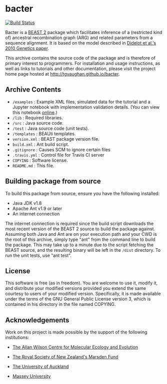 bacter
======

[![Build Status](https://travis-ci.org/tgvaughan/bacter.svg?branch=master)](https://travis-ci.org/tgvaughan/bacter)

Bacter is a [BEAST 2](http://www.beast2.org)  package which facilitates
inference of a (restricted kind of) ancestral recombination graph (ARG) and
related parameters from a sequence alignment.  It is based on the model
described in [Didelot et al.'s 2010 Genetics paper][1].

This archive contains the source code of the package and is therefore of
primary interest to programmers.  For installation and usage instructions, as
well as links to tutorials and other documentation, please visit the project
home page hosted at http://tgvaughan.github.io/bacter.

Archive Contents
----------------

* `/examples` : Example XML files, simulated data for the tutorial and a
  Jupyter notebook with implementation validation details. (You can view this
  notebook [online][2].) 
* `/lib` : Required libraries.
* `/src` : Java source code.
* `/test` : Java source code (unit tests).
* `/templates` : BEAUti templates.
* `version.xml` : BEAST package version file.
* `build.xml` : Ant build script.
* `.gitignore` : Causes SCM to ignore certain files
* `.travis.yml` : Control file for Travis CI server
* `COPYING` : Software license.
* `README.md` : This file.

Building package from source
----------------------------

To build this package from source, ensure you have the following installed:

* Java JDK v1.8 
* Apache Ant v1.9 or later
* An internet connection

The internet connection is required since the build script downloads the most
recent version of the BEAST 2 source to build the package against.
Assuming both Java and Ant are on your execution path and your CWD is the root of
this archive, simply type "ant" from the command line to build the package.
This may take up to a minute due to the script fetching the BEAST source, and
the resulting binary will be left in the `/dist` directory.
To run the unit tests, use "ant test".

License
-------

This software is free (as in freedom). You are welcome to use it, modify it,
and distribute your modified versions provided you extend the same courtesy to
users of your modified version.  Specifically, it is made available under the
terms of the GNU General Public License version 3, which is contained in his
directory in the file named COPYING.

Acknowledgements
----------------

Work on this project is made possible by the support of the following institutions:

* [The Allan Wilson Centre for Molecular Ecology and Evolution](http://www.allanwilsoncentre.ac.nz)

* [The Royal Society of New Zealand's Marsden Fund](http://www.royalsociety.org.nz/programmes/funds/marsden/)

* [The University of Auckland](http://auckland.ac.nz)

* [Massey University](http://www.massey.ac.nz)

[1]: http://www.genetics.org/content/186/4/1435
[2]: http://nbviewer.jupyter.org/github/tgvaughan/bacter/blob/master/examples/Validation.ipynb
